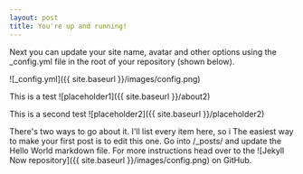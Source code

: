 ```yaml
---
layout: post
title: You're up and running!
---
```


Next you can update your site name, avatar and other options using the _config.yml file in the root of your repository (shown below).

![_config.yml]({{ site.baseurl }}/images/config.png)


This is a test ![placeholder1]({{ site.baseurl }}/about2)


This is a second test ![placeholder2]({{ site.baseurl }}/placeholder2)



There's two ways to go about it. I'll list every item here, so i
The easiest way to make your first post is to edit this one. Go into /_posts/ and update the Hello World markdown file. For more instructions head over to the ![Jekyll Now repository]({{ site.baseurl }}/images/config.png) on GitHub.
